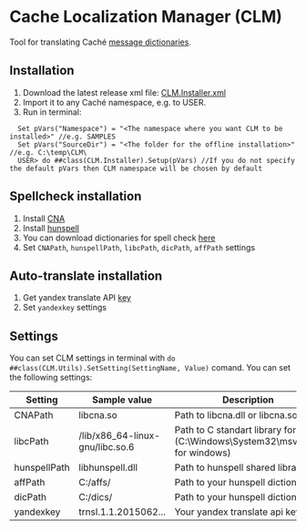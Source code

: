 # Cache Localization Manager (CLM)
Tool for translating Caché [message dictionaries](http://docs.intersystems.com/cache20152/csp/docbook/DocBook.UI.Page.cls?KEY=GZAP_localization#GZAP_C196068).

## Installation

1. Download the latest release xml file: [CLM.Installer.xml](https://github.com/intersystems-ru/cache-localization-manager/releases/)
2. Import it to any Caché namespace, e.g. to USER.
3. Run in terminal:
```
  Set pVars("Namespace") = "<The namespace where you want CLM to be installed>" //e.g. SAMPLES
  Set pVars("SourceDir") = "<The folder for the offline installation>"          //e.g. C:\temp\CLM\
  USER> do ##class(CLM.Installer).Setup(pVars) //If you do not specify the default pVars then CLM namespace will be chosen by default
```


## Spellcheck installation

1. Install [CNA](https://github.com/intersystems-ru/cna)
2. Install [hunspell](http://hunspell.sourceforge.net/)
3. You can download dictionaries for spell check [here](https://drive.google.com/open?id=0B67IDZK3qoXJNDkySUxWNXY4dWM)
4. Set `CNAPath`, `hunspellPath`, `libcPath`, `dicPath`, `affPath` settings

## Auto-translate installation

1. Get yandex translate API [key](https://tech.yandex.com/translate/)
2. Set `yandexkey` settings


## Settings

You can set CLM settings in terminal with `do ##class(CLM.Utils).SetSetting(SettingName, Value)` comand.
You can set the following settings:

| Setting      | Sample value                    | Description                                                                       |
|--------------|---------------------------------|---------------------------------------------------------------------------------- |
| CNAPath      | libcna.so                       | Path to libcna.dll or libcna.so                                                   |
| libcPath     | /lib/x86_64-linux-gnu/libc.so.6 | Path to C standart library for Linux (C:\Windows\System32\msvcrt.dll for windows) |
| hunspellPath | libhunspell.dll                 | Path to hunspell shared library                                                   |
| affPath      | C:/affs/                        | Path to your hunspell dictionary                                                  |
| dicPath      | C:/dics/                        | Path to your hunspell dictionary                                                  |
| yandexkey    | trnsl.1.1.2015062...            | Your yandex translate api key                                                     |
